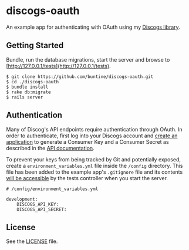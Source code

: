 # discogs-oauth

An example app for authenticating with OAuth using my [Discogs library](https://github.com/buntine/discogs).

## Getting Started

Bundle, run the database migrations, start the server and browse to [http://127.0.0.1/tests](http://127.0.0.1/tests).

```
$ git clone https://github.com/buntine/discogs-oauth.git
$ cd ./discogs-oauth
$ bundle install
$ rake db:migrate
$ rails server
```

## Authentication

Many of Discog's API endpoints require authentication through OAuth. In order to authenticate, first log into your Discogs account and [create an application](http://www.discogs.com/settings/developers) to generate a Consumer Key and a Consumer Secret as described in the [API documentation](http://www.discogs.com/developers/oauth.html).

To prevent your keys from being tracked by Git and potentially exposed, create a `environment_variables.yml` file inside the `/config` directory. This file has been added to the example app's `.gitignore` file and its contents [will be accessible](https://github.com/buntine/discogs-oauth/blob/master/app/controllers/tests_controller.rb#L11-L12) by the tests controller when you start the server.

```
# /config/environment_variables.yml

development:
    DISCOGS_API_KEY:
    DISCOGS_API_SECRET:
```

## License

See the [LICENSE](https://github.com/mmwtsn/discogs-oauth/blob/master/LICENSE) file.
